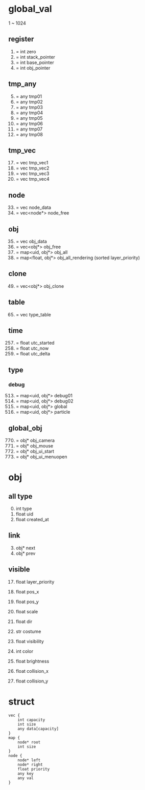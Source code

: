 # global_val
1 ~ 1024

## register
0001. = int zero
0002. = int stack_pointer
0003. = int base_pointer
0004. = int obj_pointer

## tmp_any
0005. = any tmp01
0006. = any tmp02
0007. = any tmp03
0008. = any tmp04
0009. = any tmp05
0010. = any tmp06
0011. = any tmp07
0012. = any tmp08

## tmp_vec
0017. = vec<any> tmp_vec1
0018. = vec<any> tmp_vec2
0019. = vec<any> tmp_vec3
0020. = vec<any> tmp_vec4

## node
0033. = vec<node> node_data
0034. = vec<node*> node_free

## obj
0035. = vec<obj> obj_data
0036. = vec<obj*> obj_free
0037. = map<uid, obj*> obj_all
0038. = map<float, obj*> obj_all_rendering (sorted layer_priority)

## clone
0049. = vec<obj*> obj_clone

## table
0065. = vec<typetable> type_table

## time
0257. = float utc_started
0258. = float utc_now
0259. = float utc_delta

## type
### debug
0513. = map<uid, obj*> debug01
0514. = map<uid, obj*> debug02
0515. = map<uid, obj*> global
0516. = map<uid, obj*> particle

## global_obj
<!-- 0769. = obj* obj_origin -->
0770. = obj* obj_camera
0771. = obj* obj_mouse
0772. = obj* obj_ui_start
0773. = obj* obj_ui_menuopen

# obj

## all type
00. int type
01. float uid
02. float created_at

## link
03. obj* next
04. obj* prev

## visible
17. float layer_priority
18. float pos_x
19. float pos_y
20. float scale
21. float dir
22. str costume
23. float visibility
24. int color
25. float brightness

33. float collision_x
34. float collision_y

# struct

```
vec {
    int capacity
    int size
    any data[capacity]
}
map {
    node* root
    int size
}
node {
    node* left
    node* right
    float priority
    any key
    any val
}
```